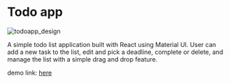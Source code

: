 # Todo app 

![todoapp_design](https://user-images.githubusercontent.com/98050006/213941552-8a553fe9-b731-484f-b479-212d76596563.jpg)

A simple todo list application built with React using Material UI. User can add a new task to the list, edit and pick a deadline, complete or delete, and manage the list with a simple drag and drop feature.

demo link: [here](https://bokanyi.github.io/todo-app-react/)
